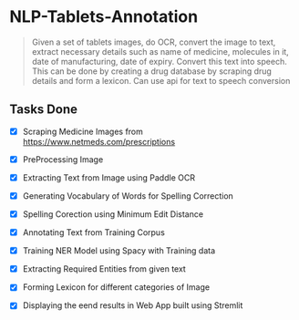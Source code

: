 # NLP-Tablets-Annotation
  >Given a set of tablets images, do OCR, convert the image to text, extract necessary details such as name of medicine, molecules in it, date of manufacturing, date of expiry. Convert this text into speech. This can be done by creating a drug database by scraping drug details and form a lexicon. Can use api for text to speech conversion
  
  ## Tasks Done
- [x] Scraping Medicine Images from https://www.netmeds.com/prescriptions
- [x] PreProcessing Image
- [x] Extracting Text from Image using Paddle OCR
- [x] Generating Vocabulary of Words for Spelling Correction
- [x] Spelling Corection using Minimum Edit Distance
- [x] Annotating Text from Training Corpus
- [x] Training NER Model using Spacy with Training data
- [x] Extracting Required Entities from given text
- [x] Forming Lexicon for different categories of Image
- [x] Displaying the eend results in Web App built using Stremlit




